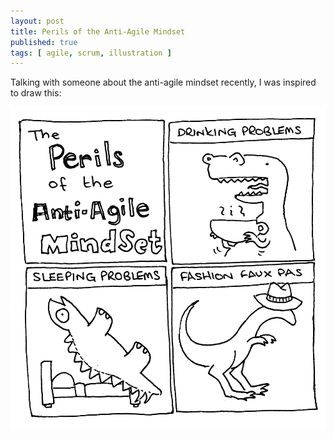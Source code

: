 ```yaml
---
layout: post
title: Perils of the Anti-Agile Mindset
published: true
tags: [ agile, scrum, illustration ]
---
```


Talking with someone about the anti-agile mindset recently, I was inspired to
draw this:

<img src="/img/posts/perils-of-the-anti-agile-mindset/perils-bw.png" class="img-responsive" alt="Perils of the anti-agile mindeset" />